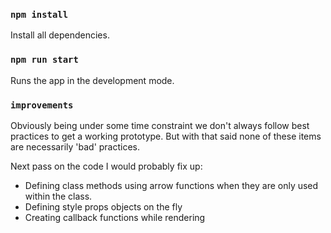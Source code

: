 ### `npm install`

Install all dependencies.

### `npm run start`

Runs the app in the development mode.

### `improvements`

Obviously being under some time constraint we don't always follow best practices to get a working prototype. But with that said none of these items are necessarily 'bad' practices.

Next pass on the code I would probably fix up:

- Defining class methods using arrow functions when they are only used within the class.
- Defining style props objects on the fly
- Creating callback functions while rendering 
